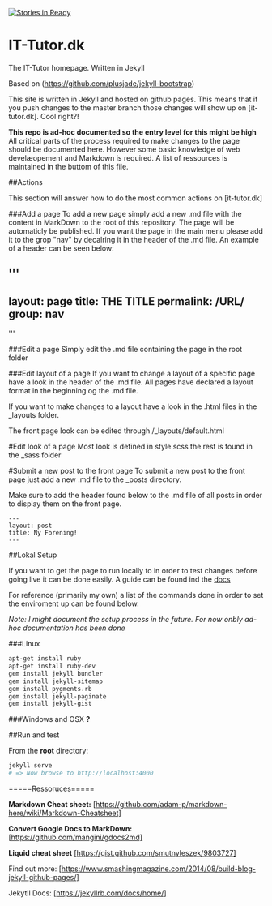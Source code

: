 [![Stories in Ready](https://badge.waffle.io/IT-Tutor/IT-Tutor.github.io.png?label=ready&title=Ready)](https://waffle.io/IT-Tutor/IT-Tutor.github.io)
# IT-Tutor.dk


The IT-Tutor homepage. Written in Jekyll

Based on (https://github.com/plusjade/jekyll-bootstrap)

This site is written in Jekyll and hosted on github pages. This means that if you push changes to the master branch those changes will show up on [it-tutor.dk]. Cool right?!

**This repo is ad-hoc documented so the entry level for this might be high** All critical parts of the process required to make changes to the page should be documented here. However some basic knowledge of web develæopement and Markdown is required. A list of ressources is maintained in the buttom of this file.


##Actions

This section will answer how to do the most common actions on [it-tutor.dk]

###Add a page
To add a new page simply add a new .md file with the content in MarkDown to the root of this repository. The page will be automaticly be published. If you want the page in the main menu please add it to the grop "nav" by decalring it in the header of the .md file. An example of a header can be seen below:


'''
---
layout: page
title: THE TITLE
permalink: /URL/
group: nav <!-- #Includes it in the menu-->
---
''' 

###Edit a page
Simply edit the .md file containing the page in the root folder

###Edit layout of a page
If you want to change a layout of a specific page have a look in the header of the .md file. All pages have declared a layout format in the beginning og the .md file. 

If you want to make changes to a layout have a look in the .html files in the _layouts folder.

The front page look can be edited through /_layouts/default.html 

#Edit look of a page
Most look is defined in style.scss the rest is found in the _sass folder

#Submit a new post to the front page
To submit a new post to the front page just add a new .md file to the _posts directory.

Make sure to add the header found below to the .md file of all posts in order to display them on the front page.

```
---
layout: post
title: Ny Forening!
---
```


##Lokal Setup

If you want to get the page to run locally to in order to test changes before going live it can be done easily. A guide can be found ind the [docs](https://jekyllrb.com/docs/installation/)

For reference (primarily my own) a list of the commands done in order to set the enviroment up can be found below. 

*Note: I might document the setup process in the future. For now onbly ad-hoc documentation has been done*

###Linux

```bash
apt-get install ruby
apt-get install ruby-dev
gem install jekyll bundler
gem install jekyll-sitemap
gem install pygments.rb
gem install jekyll-paginate
gem install jekyll-gist

```

###Windows and OSX
**?**


##Run and test

From the **root** directory:

```bash
jekyll serve
# => Now browse to http://localhost:4000
```



=====Ressoruces=====

**Markdown Cheat sheet:** [https://github.com/adam-p/markdown-here/wiki/Markdown-Cheatsheet]

**Convert Google Docs to MarkDown:** [https://github.com/mangini/gdocs2md]

**Liquid cheat sheet** [https://gist.github.com/smutnyleszek/9803727]

Find out more: [https://www.smashingmagazine.com/2014/08/build-blog-jekyll-github-pages/]

Jekytll Docs: [https://jekyllrb.com/docs/home/]

